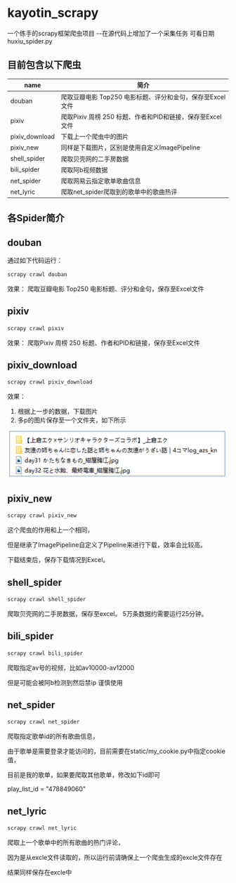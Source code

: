 # kayotin_scrapy
一个练手的scrapy框架爬虫项目
--在源代码上增加了一个采集任务 可看日期
huxiu_spider.py

## 目前包含以下爬虫
| name           | 简介                                     |
|----------------|----------------------------------------|
| douban         | 爬取豆瓣电影 Top250 电影标题、评分和金句，保存至Excel文件    |
| pixiv          | 爬取Pixiv 周榜 250 标题、作者和PID和链接，保存至Excel文件 |
| pixiv_download | 下载上一个爬虫中的图片                            |
| pixiv_new      | 同样是下载图片，区别是使用自定义ImagePipeline          |
| shell_spider   | 爬取贝壳网的二手房数据                            |
| bili_spider    | 爬取阿b视频数据                               |
| net_spider     | 爬取网易云指定歌单歌曲信息                          |
| net_lyric      | 爬取net_spider爬取到的歌单中的歌曲热评               |



## 各Spider简介

## douban

通过如下代码运行：
```python
scrapy crawl douban
```
效果：
爬取豆瓣电影 Top250 电影标题、评分和金句，保存至Excel文件

## pixiv

```python
scrapy crawl pixiv
```
效果：
爬取Pixiv 周榜 250 标题、作者和PID和链接，保存至Excel文件

## pixiv_download
```python
scrapy crawl pixiv_download
```
效果：

1. 根据上一步的数据，下载图片
2. 多p的图片保存至一个文件夹，如下所示

![pic_dic.png](mydemo%2Fstatic%2Fpic_dic.png)

## pixiv_new
```python
scrapy crawl pixiv_new
```
这个爬虫的作用和上一个相同，

但是继承了ImagePipeline自定义了Pipeline来进行下载，效率会比较高。

下载结束后，保存下载情况到Excel。

## shell_spider
```python
scrapy crawl shell_spider
```
爬取贝壳网的二手房数据，保存至excel。
5万条数据约需要运行25分钟。

## bili_spider
```python
scrapy crawl bili_spider
```

爬取指定av号的视频，比如av10000-av12000

但是可能会被阿b检测到然后禁ip
谨慎使用

## net_spider
```python
scrapy crawl net_spider
```

爬取指定歌单id的所有歌曲信息，

由于歌单是需要登录才能访问的，目前需要在static/my_cookie.py中指定cookie值，

目前是我的歌单，如果要爬取其他歌单，修改如下id即可

play_list_id = "478849060"

## net_lyric
```python
scrapy crawl net_lyric
```

爬取上一个歌单中的所有歌曲的热门评论，

因为是从excle文件读取的，所以运行前请确保上一个爬虫生成的excle文件存在

结果同样保存在excle中
